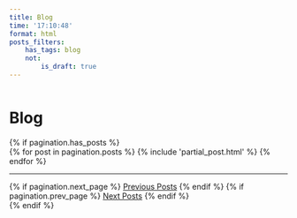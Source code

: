 ```yaml
---
title: Blog
time: '17:10:48'
format: html
posts_filters:
    has_tags: blog
    not:
        is_draft: true
---
```


<div class="ui basic segment" id="blog">
    <div class="ui stackable grid container">
        <div class="row">
            <div class="sixteen wide column">
                <h1>Blog</h1>
            </div>
        </div>
        <div class="row">
            <div class="sixteen wide column">
                {% if pagination.has_posts %}
                <section>
                    {% for post in pagination.posts %}
                    {% include 'partial_post.html' %}
                    {% endfor %}
                </section>
                <hr class="ui divider" />
                <div class="ui pagination menu">
                    {% if pagination.next_page %}
                    <a class="item" href="{{ pagination.next_page }}"><i class='left arrow icon'></i> Previous Posts</a>
                    {% endif %}
                    {% if pagination.prev_page %}
                    <a class="item" href="{{ pagination.prev_page }}"><i class='right arrow icon'></i> Next Posts</a>
                    {% endif %}
                </div>
                {% endif %}
            </div>
        </div>
    </div>
</div>

